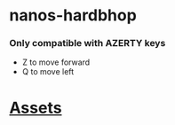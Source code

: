 # nanos-hardbhop

### Only compatible with AZERTY keys
* Z to move forward
* Q to move left

# [Assets](https://github.com/vugi99/nanos-hardbhop-assets)
